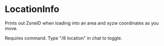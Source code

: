 # LocationInfo

Prints out ZoneID when loading into an area and xyzw coordinates as you move.

Requires command. Type "/8 location" in chat to toggle.

